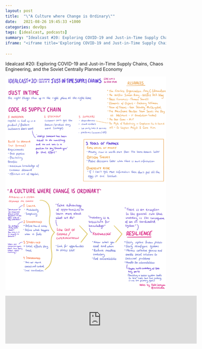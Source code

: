 ```yaml
---
layout: post
title:  "\"A Culture where Change is Ordinary\""
date:   2021-08-26 19:45:33 +1000
categories: devOps
tags: [idealcast, podcasts]
summary: "Idealcast #20: Exploring COVID-19 and Just-in-Time Supply Chains, Chaos Engineering, and the Soviet Centrally Planned Economy"
iframe: "<iframe title='Exploring COVID-19 and Just-in-Time Supply Chains, Chaos Engineering, and the Soviet Centrally Planned Economy' allowtransparency='true' height='150' width='600px' style='border: none; min-width: min(100%, 430px);' scrolling='no' data-name='pb-iframe-player' src='https://www.podbean.com/player-v2/?i=yhu8g-10a860c-pb&from=embed&share=1&download=1&skin=eeeeee&btn-skin=8bbb4e&size=150'></iframe>"

---
```

Idealcast #20: Exploring COVID-19 and Just-in-Time Supply Chains, Chaos Engineering, and the Soviet Centrally Planned Economy

![Notes for idealcast #20][notes]

<iframe title="Exploring COVID-19 and Just-in-Time Supply Chains, Chaos Engineering, and the Soviet Centrally Planned Economy" allowtransparency="true" height="150" width="600px" style="border: none; min-width: min(100%, 430px);" scrolling="no" data-name="pb-iframe-player" src="https://www.podbean.com/player-v2/?i=yhu8g-10a860c-pb&from=embed&share=1&download=1&skin=eeeeee&btn-skin=8bbb4e&size=150"></iframe>

[notes]: /assets/img/idealcast20.png
